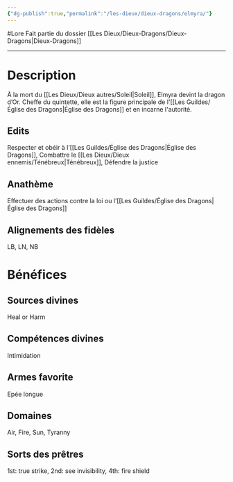 ```yaml
---
{"dg-publish":true,"permalink":"/les-dieux/dieux-dragons/elmyra/"}
---
```


#Lore
Fait partie du dossier [[Les Dieux/Dieux-Dragons/Dieux-Dragons\|Dieux-Dragons]]

-------

# Description
À la mort du [[Les Dieux/Dieux autres/Soleil\|Soleil]], Elmyra devint la dragon d’Or. Cheffe du quintette, elle est la figure principale de l'[[Les Guildes/Église des Dragons\|Église des Dragons]] et en incarne l'autorité.
## Edits
Respecter et obéir à l’[[Les Guildes/Église des Dragons\|Église des Dragons]], Combattre le [[Les Dieux/Dieux ennemis/Ténébreux\|Ténébreux]], Défendre la justice
## Anathème
Effectuer des actions contre la loi ou l’[[Les Guildes/Église des Dragons\|Église des Dragons]]
## Alignements des fidèles
LB, LN, NB
# Bénéfices
## Sources divines
Heal or Harm
## Compétences divines
Intimidation
## Armes favorite
Epée longue
## Domaines
Air, Fire, Sun, Tyranny
## Sorts des prêtres
1st: true strike, 2nd: see invisibility, 4th: fire shield